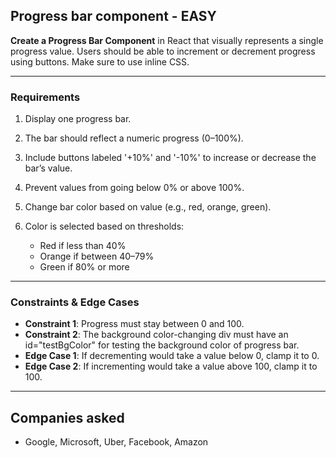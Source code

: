 ## Progress bar component - EASY

**Create a Progress Bar Component** in React that visually represents a single progress value. Users should be able to increment or decrement progress using buttons. Make sure to use inline CSS.

---

### Requirements

1. Display one progress bar.
2. The bar should reflect a numeric progress (0–100%).
3. Include buttons labeled '+10%' and '-10%' to increase or decrease the bar’s value.
4. Prevent values from going below 0% or above 100%.
5. Change bar color based on value (e.g., red, orange, green).
6. Color is selected based on thresholds:

   * Red if less than 40%
   * Orange if between 40–79%
   * Green if 80% or more

---

### Constraints & Edge Cases

* **Constraint 1**: Progress must stay between 0 and 100.
* **Constraint 2**: The background color-changing div must have an id="testBgColor" for testing the background color of progress bar.
* **Edge Case 1**: If decrementing would take a value below 0, clamp it to 0.
* **Edge Case 2**: If incrementing would take a value above 100, clamp it to 100.

---

## Companies asked
- Google, Microsoft, Uber, Facebook, Amazon